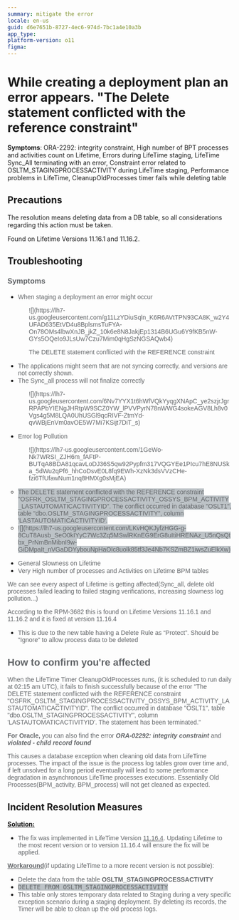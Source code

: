 ```yaml
---
summary: mitigate the error
locale: en-us
guid: d6e7651b-8727-4ec6-974d-7bc1a4e10a3b
app_type: 
platform-version: o11
figma:
---
```


<h1>While creating a deployment plan an error appears. "The Delete statement conflicted with the reference constraint"</h1>

<p><strong>Symptoms</strong>: ORA-2292: integrity constraint, High number of BPT processes and activities count on Lifetime, Errors during LifeTime staging, LifeTime Sync_All terminating with an error, Constraint error related to OSLTM_STAGINGPROCESSACTIVITY during LifeTime staging, Performance problems in LifeTime, CleanupOldProcesses timer fails while deleting table</p>

<h2>Precautions</h2>

<p>The resolution means deleting data from a DB table, so all considerations regarding this action must be taken.</p>

<p>Found on Lifetime Versions 11.16.1 and 11.16.2.</p>

<h2>Troubleshooting</h2>

<h3><span style="font-size:12.499999999999998pt"><span style="font-family:Arial,sans-serif"><span style="color:#626568"><strong>Symptoms</strong></span></span></span></h3>

<ul>
	<li style="list-style-type:disc"><span style="font-size:10.5pt"><span style="font-family:Arial,sans-serif"><span style="color:#626568">When staging a deployment an error might occur</span></span></span></li>
</ul>

<p style="margin-left:48px"><span style="font-size:10.5pt"><span style="font-family:Arial,sans-serif"><span style="color:#626568">![](https://lh7-us.googleusercontent.com/g11LzYDiuSqln_K6R6AVtTPN93CA8K_w2Y4UFAD635EtVD4u8BplsmsTuFYA-On78OMs4lbwXnJB_jkZ_10k6e8N8JakjEp1314B6UGu6Y9fKB5nW-GYs5OQeIo9JLsUw7Czu7Mim0qHgSzNGSAQwb4)</span></span></span></p>

<p style="margin-left:48px"><span style="font-size:10.5pt"><span style="font-family:Arial,sans-serif"><span style="color:#626568">The DELETE statement conflicted with the REFERENCE constraint</span></span></span></p>

<ul>
	<li style="list-style-type:disc"><span style="font-size:10.5pt"><span style="font-family:Arial,sans-serif"><span style="color:#626568">The applications might seem that are not syncing correctly, and versions are not correctly shown.</span></span></span></li>
	<li style="list-style-type:disc"><span style="font-size:10.5pt"><span style="font-family:Arial,sans-serif"><span style="color:#626568">The Sync_all process will not finalize correctly</span></span></span></li>
</ul>

<p style="margin-left:48px"><span style="font-size:10.5pt"><span style="font-family:Arial,sans-serif"><span style="color:#626568">![](https://lh7-us.googleusercontent.com/6Nv7YYX1t6hWfVQkYyqgXNApC_ye2szjrJgrRPAPbYIENgJHRtpW9SCZ0YW_lPVVPyrN78nWWG4sokeAGV8Lh8v0Vgs4g5M8LQA0UhUSGl9qcRIVF-ZtmYd-qvWBjEnVm0avOE5W7Mi7KSijt7DiT_s)</span></span></span></p>

<ul>
	<li style="list-style-type:disc"><span style="font-size:10.5pt"><span style="font-family:Arial,sans-serif"><span style="color:#626568">Error log Pollution</span></span></span></li>
</ul>

<p style="margin-left:48px"><span style="font-size:10.5pt"><span style="font-family:Arial,sans-serif"><span style="color:#626568">![](https://lh7-us.googleusercontent.com/1GeWo-Nk7WRSI_ZJH6m_fAFtP-BUTqA8BDA81qcavLoDJ36S5qw92Pypfm317VQGYEe1PIcu7hE8NUSka_5dWu2qPf6_hhCoDsvE0L8fq9EWh-XzNk3dsVVzCHe-fzi6TfUfawNum1nq8HMXg0sMjEA)</span></span></span></p>

<ul>
	<li style="list-style-type:circle"><span style="font-size:10.5pt"><span style="font-family:Arial,sans-serif"><span style="color:#626568"><span style="background-color:#bdc3c7">The DELETE statement conflicted with the REFERENCE constraint "OSFRK_OSLTM_STAGINGPROCESSACTIVITY_OSSYS_BPM_ACTIVITY_LASTAUTOMATICACTIVITYID". The conflict occurred in database "OSLT1", table "dbo.OSLTM_STAGINGPROCESSACTIVITY", column 'LASTAUTOMATICACTIVITYID'.</span></span></span></span></li>
	<li style="list-style-type:circle"><span style="font-size:10.5pt"><span style="font-family:Arial,sans-serif"><span style="color:#626568"><span style="background-color:#bdc3c7">![](https://lh7-us.googleusercontent.com/LKvHQKJyfzHGG-g-8CuT8Ausb_SeO0kIYyC7Wc3Zq5MSwlRKnEG9ErG8uItiHRENAz_U5nQsQtbx_PrNmBnMibnI9w-GiDMpaIt_nVGaDDYybouNpHaOIc8uolk85tf3Je4Nb7KSZmBZ1iwsZuElkXw)</span></span></span></span></li>
</ul>

<ul>
	<li style="list-style-type:disc"><span style="font-size:10.5pt"><span style="font-family:Arial,sans-serif"><span style="color:#626568">General Slowness on Lifetime</span></span></span></li>
	<li style="list-style-type:disc"><span style="font-size:10.5pt"><span style="font-family:Arial,sans-serif"><span style="color:#626568">Very High number of processes and Activities on Lifetime BPM tables</span></span></span></li>
</ul>

<p><span style="font-size:10.5pt"><span style="font-family:Arial,sans-serif"><span style="color:#626568">We can see every aspect of Lifetime is getting affected(Sync_all, delete old processes failed leading to failed staging verifications, increasing slowness log pollution...)</span></span></span></p>

<p><span style="font-size:10.5pt"><span style="font-family:Arial,sans-serif"><span style="color:#626568">According to the RPM-3682 this is found on Lifetime Versions 11.16.1 and 11.16.2 and it is fixed at version 11.16.4</span></span></span></p>

<ul>
	<li style="list-style-type:disc"><span style="font-size:10.5pt"><span style="font-family:Arial,sans-serif"><span style="color:#626568">This is due to the new table having a Delete Rule as “Protect”. Should be "Ignore" to allow process data to be deleted</span></span></span></li>
</ul>

<h2><span style="font-size:16.5pt"><span style="font-family:Arial,sans-serif"><span style="color:#626568"><strong>How to confirm you're affected</strong></span></span></span></h2>

<p><span style="font-size:10.5pt"><span style="font-family:Arial,sans-serif"><span style="color:#626568">When the LifeTime Timer CleanupOldProcesses runs, (it is scheduled to run daily at 02:15 am UTC), it fails to finish successfully because of the error "The DELETE statement conflicted with the REFERENCE constraint "OSFRK_OSLTM_STAGINGPROCESSACTIVITY_OSSYS_BPM_ACTIVITY_LASTAUTOMATICACTIVITYID". The conflict occurred in database "OSLT1", table "dbo.OSLTM_STAGINGPROCESSACTIVITY", column 'LASTAUTOMATICACTIVITYID'. The statement has been terminated."</span></span></span></p>

<p><span style="font-size:10.5pt"><span style="font-family:Arial,sans-serif"><span style="color:#626568"><strong>For Oracle,</strong></span></span></span><span style="font-size:10.5pt"><span style="font-family:Arial,sans-serif"><span style="color:#626568"> you can also find the error </span></span></span><span style="font-size:10.5pt"><span style="font-family:Arial,sans-serif"><span style="color:#626568"><strong><em>ORA-02292: integrity constraint</em></strong></span></span></span><span style="font-size:10.5pt"><span style="font-family:Arial,sans-serif"><span style="color:#626568"> and </span></span></span><span style="font-size:10.5pt"><span style="font-family:Arial,sans-serif"><span style="color:#626568"><strong><em>violated - child record found</em></strong></span></span></span></p>

<p><span style="font-size:10.5pt"><span style="font-family:Arial,sans-serif"><span style="color:#626568">This causes a database exception when cleaning old data from LifeTime processes. The impact of the issue is the process log tables grow over time and, if left unsolved for a long period eventually will lead to some performance degradation in asynchronous LifeTime processes executions. Essentially Old Processes(BPM_activity, BPM_process) will not get cleaned as expected.</span></span></span></p>

<h2>Incident Resolution Measures</h2>

<p><u><strong>Solution:</strong></u></p>

<ul>
	<li style="list-style-type:disc"><span style="font-size:10.5pt"><span style="font-family:Arial,sans-serif"><span style="color:#626568">The fix was implemented in LifeTime Version </span></span></span><span style="font-size:10.5pt"><span style="font-family:Arial,sans-serif"><span style="color:#626568"><u>11.16.4</u></span></span></span><span style="font-size:10.5pt"><span style="font-family:Arial,sans-serif"><span style="color:#626568">. Updating Lifetime to the most recent version or to version 11.16.4 will ensure the fix will be applied.</span></span></span></li>
</ul>

<p><span style="font-size:10.5pt"><span style="font-family:Arial,sans-serif"><span style="color:#626568"><u><strong>Workaround</strong></u>(if updating LifeTime to a more recent version is not possible):</span></span></span></p>

<ul>
	<li><span style="font-size:10.5pt"><span style="font-family:Arial,sans-serif"><span style="color:#626568">Delete the data from the table </span></span></span><span style="font-size:10.5pt"><span style="font-family:Arial,sans-serif"><span style="color:#626568"><strong>OSLTM_STAGINGPROCESSACTIVITY</strong></span></span></span></li>
	<li><span style="font-size:10.5pt"><span style="font-family:'Roboto Mono',monospace"><span style="color:#626568"><span style="background-color:#bdc3c7">DELETE FROM OSLTM_STAGINGPROCESSACTIVITY</span></span></span></span></li>
	<li><span style="font-size:10.5pt"><span style="font-family:Arial,sans-serif"><span style="color:#626568">This table only stores temporary data related to Staging during a very specific exception scenario during a staging deployment. By deleting its records, the Timer will be able to clean up the old process logs.</span></span></span></li>
</ul>
